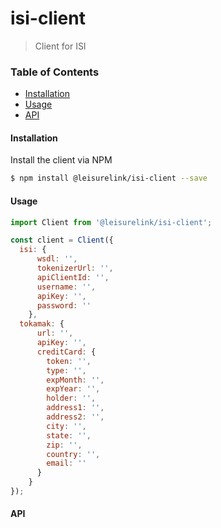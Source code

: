 # isi-client

> Client for ISI

### Table of Contents

* [Installation](#installation)
* [Usage](#usage)
* [API](#api)

#### Installation

Install the client via NPM

```bash
$ npm install @leisurelink/isi-client --save
```


#### Usage

```js
import Client from '@leisurelink/isi-client';

const client = Client({
  isi: {
      wsdl: '',
      tokenizerUrl: '',
      apiClientId: '',
      username: '',
      apiKey: '',
      password: ''
    },
  tokamak: {
      url: '',
      apiKey: '',
      creditCard: {
        token: '',
        type: '',
        expMonth: '',
        expYear: '',
        holder: '',
        address1: '',
        address2: '',
        city: '',
        state: '',
        zip: '',
        country: '',
        email: ''
      }
    }
});
```

#### API

